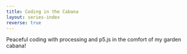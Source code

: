 ```yaml
---
title: Coding in the Cabana
layout: series-index
reverse: true
---
```


Peaceful coding with processing and p5.js in the comfort of my garden cabana!
